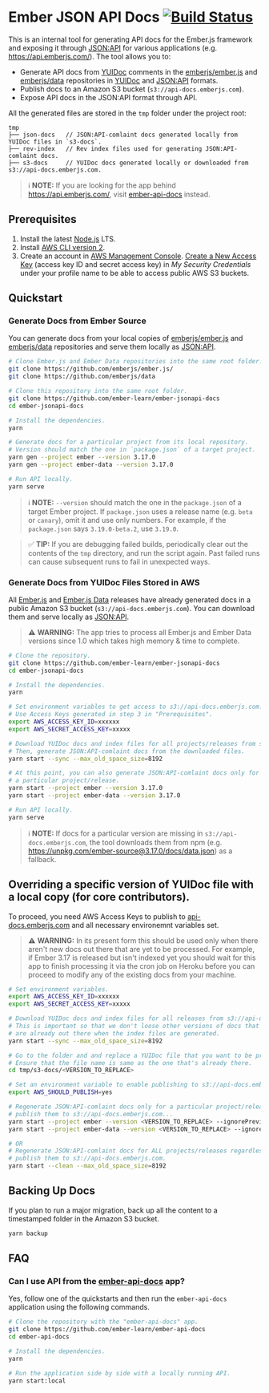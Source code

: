 # Ember JSON API Docs [![Build Status](https://travis-ci.org/ember-learn/ember-jsonapi-docs.svg?branch=master)](https://travis-ci.org/ember-learn/ember-jsonapi-docs)

This is an internal tool for generating API docs for the Ember.js framework and exposing it through [JSON:API](http://jsonapi.org/) for various applications (e.g. https://api.emberjs.com/). The tool allows you to:

- Generate API docs from [YUIDoc](http://yui.github.io/yuidoc/syntax/index.html) comments in the [emberjs/ember.js](https://github.com/emberjs/ember.js/) and [emberjs/data](https://github.com/emberjs/data) repositories in [YUIDoc](http://yui.github.io/yuidoc/) and [JSON:API](http://jsonapi.org/) formats.
- Publish docs to an Amazon S3 bucket (`s3://api-docs.emberjs.com`).
- Expose API docs in the JSON:API format through API.

All the generated files are stored in the `tmp` folder under the project root:

```
tmp
├── json-docs   // JSON:API-comlaint docs generated locally from YUIDoc files in `s3-docs`.
├── rev-index   // Rev index files used for generating JSON:API-comlaint docs.
├── s3-docs     // YUIDoc docs generated locally or downloaded from s3://api-docs.emberjs.com.
```

> ℹ️ **NOTE:** If you are looking for the app behind https://api.emberjs.com/, visit [ember-api-docs](https://github.com/ember-learn/ember-api-docs) instead.

## Prerequisites

1. Install the latest [Node.js](https://nodejs.org/) LTS.
2. Install [AWS CLI version 2](https://docs.aws.amazon.com/cli/latest/userguide/cli-chap-install.html).
3. Create an account in [AWS Management Console](https://console.aws.amazon.com). [Create a New Access Key](https://docs.aws.amazon.com/general/latest/gr/managing-aws-access-keys.html) (access key ID and secret access key) in *My Security Credentials* under your profile name to be able to access public AWS S3 buckets.

## Quickstart

### Generate Docs from Ember Source

You can generate docs from your local copies of [emberjs/ember.js](https://github.com/emberjs/ember.js/) and [emberjs/data](https://github.com/emberjs/data) repositories and serve them locally as [JSON:API](http://jsonapi.org/).

```bash
# Clone Ember.js and Ember Data repositories into the same root folder.
git clone https://github.com/emberjs/ember.js/
git clone https://github.com/emberjs/data

# Clone this repository into the same root folder.
git clone https://github.com/ember-learn/ember-jsonapi-docs
cd ember-jsonapi-docs

# Install the dependencies.
yarn

# Generate docs for a particular project from its local repository.
# Version should match the one in `package.json` of a target project.
yarn gen --project ember --version 3.17.0
yarn gen --project ember-data --version 3.17.0

# Run API locally.
yarn serve
```

> ℹ️ **NOTE:** `--version` should match the one in the `package.json` of a target Ember project. If `package.json` uses a release name (e.g. `beta` or `canary`), omit it and use only numbers. For example, if the `package.json` says `3.19.0-beta.2`, use `3.19.0`.

> ✅ **TIP:** If you are debugging failed builds, periodically clear out the contents of the `tmp` directory, and run the script again. Past failed runs can cause subsequent runs to fail in unexpected ways.

### Generate Docs from YUIDoc Files Stored in AWS

All [Ember.js](https://github.com/emberjs/ember.js/) and [Ember.js Data](https://github.com/emberjs/data) releases have already generated docs in a public Amazon S3 bucket (`s3://api-docs.emberjs.com`). You can download them and serve locally as [JSON:API](http://jsonapi.org/).

> ⚠️ **WARNING:** The app tries to process all Ember.js and Ember Data versions since 1.0 which takes high memory & time to complete.

```bash
# Clone the repository.
git clone https://github.com/ember-learn/ember-jsonapi-docs
cd ember-jsonapi-docs

# Install the dependencies.
yarn

# Set environment variables to get access to s3://api-docs.emberjs.com.
# Use Access Keys generated in step 3 in "Prerequisites".
export AWS_ACCESS_KEY_ID=xxxxxx
export AWS_SECRET_ACCESS_KEY=xxxxx

# Download YUIDoc docs and index files for all projects/releases from s3://api-docs.emberjs.com.
# Then, generate JSON:API-comlaint docs from the downloaded files.
yarn start --sync --max_old_space_size=8192

# At this point, you can also generate JSON:API-comlaint docs only for 
# a particular project/release.
yarn start --project ember --version 3.17.0
yarn start --project ember-data --version 3.17.0

# Run API locally.
yarn serve
```

> ℹ️ **NOTE:** If docs for a particular version are missing in `s3://api-docs.emberjs.com`, the tool downloads them from npm (e.g. https://unpkg.com/ember-source@3.17.0/docs/data.json) as a fallback.

## Overriding a specific version of YUIDoc file with a local copy (for core contributors).

To proceed, you need AWS Access Keys to publish to [api-docs.emberjs.com](http://api-docs.emberjs.com/) and all necessary environemnt variables set.

> ⚠️ **WARNING:** In its present form this should be used only when there aren't new docs out there that are yet to be processed. For example, if Ember 3.17 is released but isn't indexed yet you should wait for this app to finish processing it via the cron job on Heroku before you can proceed to modify any of the existing docs from your machine.

```bash
# Set environment variables.
export AWS_ACCESS_KEY_ID=xxxxxx
export AWS_SECRET_ACCESS_KEY=xxxxx

# Download YUIDoc docs and index files for all releases from s3://api-docs.emberjs.com.
# This is important so that we don't loose other versions of docs that 
# are already out there when the index files are generated.
yarn start --sync --max_old_space_size=8192

# Go to the folder and and replace a YUIDoc file that you want to be processed.
# Ensure that the file name is same as the one that's already there.
cd tmp/s3-docs/<VERSION_TO_REPLACE>

# Set an environment variable to enable publishing to s3://api-docs.emberjs.com.
export AWS_SHOULD_PUBLISH=yes

# Regenerate JSON:API-comlaint docs only for a particular project/release and 
# publish them to s3://api-docs.emberjs.com...
yarn start --project ember --version <VERSION_TO_REPLACE> --ignorePreviouslyIndexedDoc
yarn start --project ember-data --version <VERSION_TO_REPLACE> --ignorePreviouslyIndexedDoc

# OR
# Regenerate JSON:API-comlaint docs for ALL projects/releases regardless of indexed version and 
# publish them to s3://api-docs.emberjs.com.
yarn start --clean --max_old_space_size=8192
```

## Backing Up Docs

If you plan to run a major migration, back up all the content to a timestamped folder in the Amazon S3 bucket.

```bash
yarn backup
```

## FAQ

### Can I use API from the [ember-api-docs](https://github.com/ember-learn/ember-api-docs) app?

Yes, follow one of the quickstarts and then run the `ember-api-docs` application using the following commands.

```bash
# Clone the repository with the "ember-api-docs" app.
git clone https://github.com/ember-learn/ember-api-docs
cd ember-api-docs

# Install the dependencies.
yarn

# Run the application side by side with a locally running API.
yarn start:local
```

